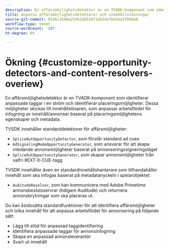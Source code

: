 ```yaml
---
description: En affärsmöjlighetsdetektor är en TVADK-komponent som identifierar anpassade taggar i en ström och identifierar placeringsmöjligheter. Dessa möjligheter skickas till innehållslösaren, som anpassar arbetsflödet för infogning av innehåll/annonser baserat på placeringsmöjlighetens egenskaper och metadata.
title: Anpassa affärsmöjlighetsdetektorer och innehållslösningar
source-git-commit: 02ebc3548a254b2a6554f1ab34afbb3ea5f09bb8
workflow-type: tm+mt
source-wordcount: '207'
ht-degree: 0%

---
```


# Ökning {#customize-opportunity-detectors-and-content-resolvers-overiew}

En affärsmöjlighetsdetektor är en TVADK-komponent som identifierar anpassade taggar i en ström och identifierar placeringsmöjligheter. Dessa möjligheter skickas till innehållslösaren, som anpassar arbetsflödet för infogning av innehåll/annonser baserat på placeringsmöjlighetens egenskaper och metadata.

TVSDK innehåller standarddetektorer för affärsmöjligheter:

* `SpliceOutOpportunityDetector`, som förstår standard ad cues
* `AdSignalingModeOpportunityGenerator`, som ansvarar för att skapa inledande annonsmöjligheter baserat på annonseringssigneringsläget
* `SpliceOutOpportunityGenerator`, som skapar annonsmöjligheter från valfri #EXT-X-CUE-tagg

TVSDK innehåller även en standardinnehållshanterare som tillhandahåller innehåll som ska infogas baserat på metadatanyckeln i spelarobjektet:

* `AuditudeResolver`, som kan kommunicera med Adobe Primetime annonsbeslutsservrar (tidigare Auditude) och returnera annonsbrytningar som ska placeras ut.

Du kan åsidosätta standardfunktioner för att identifiera affärsmöjligheter och tolka innehåll för att anpassa arbetsflödet för annonsering på följande sätt:

* Lägg till stöd för anpassad taggidentifiering
* Identifiera anpassade taggar för annonsinfogning
* Skapa en anpassad annonsleverantör
* Svart ut-innehåll
